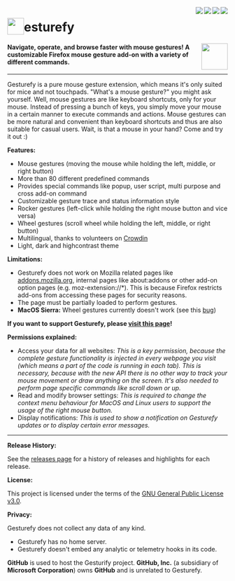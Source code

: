 [<img align="right" src="https://img.shields.io/amo/stars/gesturefy.svg">](https://addons.mozilla.org/firefox/addon/gesturefy/reviews/)
[<img align="right" src="https://img.shields.io/amo/users/gesturefy.svg">](https://addons.mozilla.org/firefox/addon/gesturefy/statistics)
[<img align="right" src="https://img.shields.io/github/release/robbendebiene/gesturefy.svg">](https://github.com/Robbendebiene/Gesturefy/releases)
[<img align="right" src="https://img.shields.io/github/license/robbendebiene/gesturefy.svg">](https://github.com/Robbendebiene/Gesturefy/blob/master/LICENSE)


# <sub><img src="https://github.com/Robbendebiene/Gesturefy/blob/master/src/resources/img/iconx48.png" height="38" width="38"></sub>esturefy

#### [<img height="60" align="right" src="https://blog.mozilla.org/addons/files/2020/04/get-the-addon-fx-apr-2020.svg">](https://addons.mozilla.org/firefox/addon/gesturefy/) Navigate, operate, and browse faster with mouse gestures! A customizable Firefox mouse gesture add-on with a variety of different commands.


***

Gesturefy is a pure mouse gesture extension, which means it's only suited for mice and not touchpads. "What's a mouse gesture?" you might ask yourself. Well, mouse gestures are like keyboard shortcuts, only for your mouse. Instead of pressing a bunch of keys, you simply move your mouse in a certain manner to execute commands and actions. Mouse gestures can be more natural and convenient than keyboard shortcuts and thus are also suitable for casual users. Wait, is that a mouse in your hand? Come and try it out :)

**Features:**

 - Mouse gestures (moving the mouse while holding the left, middle, or right button)
 - More than 80 different predefined commands
 - Provides special commands like popup, user script, multi purpose and cross add-on command
 - Customizable gesture trace and status information style
 - Rocker gestures (left-click while holding the right mouse button and vice versa)
 - Wheel gestures (scroll wheel while holding the left, middle, or right button)
 - Multilingual, thanks to volunteers on [Crowdin](https://crowdin.com/project/gesturefy)
 - Light, dark and highcontrast theme

**Limitations:**

 - Gesturefy does not work on Mozilla related pages like [addons.mozilla.org](https://addons.mozilla.org), internal pages like about:addons or other add-on option pages (e.g. moz-extension://*). This is because Firefox restricts add-ons from accessing these pages for security reasons.
 - The page must be partially loaded to perform gestures.
 - **MacOS Sierra:** Wheel gestures currently doesn't work (see this [bug](https://bugzilla.mozilla.org/show_bug.cgi?id=1424893))


**If you want to support Gesturefy, please [visit this page](https://github.com/Robbendebiene/Gesturefy/wiki/FAQ#where-and-how-can-i-support-gesturefy)!**

**Permissions explained:**

 - Access your data for all websites: *This is a key permission, because the complete gesture functionality is injected in every webpage you visit (which means a part of the code is running in each tab). This is necessary, because with the new API there is no other way to track your mouse movement or draw anything on the screen. It's also needed to perform page specific commands like scroll down or up.*
 - Read and modify browser settings: *This is required to change the context menu behaviour for MacOS and Linux users to support the usage of the right mouse button.*
 - Display notifications: *This is used to show a notification on Gesturefy updates or to display certain error messages.*


***

**Release History:**

See the [releases page](https://github.com/Robbendebiene/Gesturefy/releases) for a history of releases and highlights for each release.

**License:**

This project is licensed under the terms of the [GNU General Public License v3.0](https://github.com/Robbendebiene/Gesturefy/blob/master/LICENSE).

**Privacy:**

Gesturefy does not collect any data of any kind.

* Gesturefy has no home server.
* Gesturefy doesn't embed any analytic or telemetry hooks in its code.

**GitHub** is used to host the Gesturify project. **GitHub, Inc.** (a subsidiary of **Microsoft Corporation**) owns **GitHub** and is unrelated to Gesturefy.
